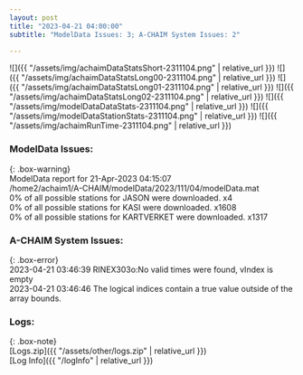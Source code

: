 ```yaml
---
layout: post
title: "2023-04-21 04:00:00"
subtitle: "ModelData Issues: 3; A-CHAIM System Issues: 2"

---
```


![]({{ "/assets/img/achaimDataStatsShort-2311104.png" | relative_url }})
![]({{ "/assets/img/achaimDataStatsLong00-2311104.png" | relative_url }})
![]({{ "/assets/img/achaimDataStatsLong01-2311104.png" | relative_url }})
![]({{ "/assets/img/achaimDataStatsLong02-2311104.png" | relative_url }})
![]({{ "/assets/img/modelDataDataStats-2311104.png" | relative_url }})
![]({{ "/assets/img/modelDataStationStats-2311104.png" | relative_url }})
![]({{ "/assets/img/achaimRunTime-2311104.png" | relative_url }})


### ModelData Issues:  
  
{: .box-warning}  
 ModelData report for 21-Apr-2023 04:15:07   
 /home2/achaim1/A-CHAIM/modelData/2023/111/04/modelData.mat   
 0% of all possible stations for JASON were downloaded. x4   
 0% of all possible stations for KASI were downloaded. x1608   
 0% of all possible stations for KARTVERKET were downloaded. x1317   
  
### A-CHAIM System Issues:  
  
{: .box-error}  
2023-04-21 03:46:39 RINEX303o:No valid times were found, vIndex is empty  
2023-04-21 03:46:46 The logical indices contain a true value outside of the array bounds.  

### Logs:  
  
{: .box-note}  
[Logs.zip]({{ "/assets/other/logs.zip" | relative_url }})  
[Log Info]({{ "/logInfo" | relative_url }})  
